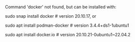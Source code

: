 Command 'docker' not found, but can be installed with:

sudo snap install docker         # version 20.10.17, or

sudo apt  install podman-docker  # version 3.4.4+ds1-1ubuntu1

sudo apt  install docker.io      # version 20.10.21-0ubuntu1~22.04.2
